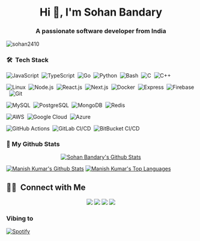 <h1 align="center">Hi 👋, I'm Sohan Bandary</h1>
<h3 align="center">A passionate software developer from India </h3>

<p align="left"> <img src="https://komarev.com/ghpvc/?username=sohan2410&label=Profile%20views&color=0e75b6&style=flat" alt="sohan2410" /> </p>


<!-- - 👨‍💻 All of my projects are available at [portfolio](https:sohanbandary.com/)

- 💬 Ask me about **python, node, express**

- 📫 How to reach me **bandarysohan24@gmail.com**

-->

### 🛠 &nbsp;Tech Stack

![JavaScript](https://img.shields.io/badge/-JavaScript-05122A?style=flat&logo=javascript)&nbsp;
![TypeScript](https://img.shields.io/badge/-TypeScript-05122A?style=flat&logo=typescript)&nbsp;
![Go](https://img.shields.io/badge/-Go-05122A?style=flat&logo=go)&nbsp;
![Python](https://img.shields.io/badge/-Python-05122A?style=flat&logo=python)&nbsp;
![Bash](https://img.shields.io/badge/-Bash-05122A?style=flat&logo=gnu-bash)&nbsp;
![C](https://img.shields.io/badge/-C-05122A?style=flat&logo=c)&nbsp;
![C++](https://img.shields.io/badge/-C++-05122A?style=flat&logo=c%2B%2B&logoColor=00599C)&nbsp;

![Linux](https://img.shields.io/badge/-Linux-05122A?style=flat&logo=linux)&nbsp;
![Node.js](https://img.shields.io/badge/-Node.js-05122A?style=flat&logo=node.js)&nbsp;
![React.js](https://img.shields.io/badge/-React-05122A?style=flat&logo=react)&nbsp;
![Next.js](https://img.shields.io/badge/-Next.js-05122A?style=flat&logo=next.js)&nbsp;
![Docker](https://img.shields.io/badge/-Docker-05122A?style=flat&logo=docker)&nbsp;
![Express](https://img.shields.io/badge/-Express.js-05122A?style=flat&logo=express)&nbsp;
![Firebase](https://img.shields.io/badge/-Firebase-05122A?style=flat&logo=firebase)&nbsp;
![Git](https://img.shields.io/badge/-Git-05122A?style=flat&logo=git)&nbsp;

![MySQL](https://img.shields.io/badge/-MySQL-05122A?style=flat&logo=mysql)&nbsp;
![PostgreSQL](https://img.shields.io/badge/-PostgreSQL-05122A?style=flat&logo=postgresql)&nbsp;
![MongoDB](https://img.shields.io/badge/-MongoDB-05122A?style=flat&logo=mongodb)&nbsp;
![Redis](https://img.shields.io/badge/-Redis-05122A?style=flat&logo=redis)&nbsp;

![AWS](https://img.shields.io/badge/-AWS-05122A?style=flat&logo=amazon)&nbsp;
![Google Cloud](https://img.shields.io/badge/-Google%20Cloud-05122A?style=flat&logo=google-cloud)&nbsp;
![Azure](https://img.shields.io/badge/Azure-05122A?style=flat&logo=microsoft-azure)&nbsp;

![GitHub Actions](https://img.shields.io/badge/-GitHub%20Actions-05122A?style=flat&logo=github-actions)&nbsp;
![GitLab CI/CD](https://img.shields.io/badge/-GitLab%20CI%2FCD-05122A?style=flat&logo=gitlab)&nbsp;
![BitBucket CI/CD](https://img.shields.io/badge/-BitBucket%20CI%2FCD-05122A?style=flat&logo=bitbucket)&nbsp;


<!--START_SECTION:waka-->
<!--END_SECTION:waka-->

### 👀 My Github Stats

<p align="center"> <a href="https://git.io/streak-stats"><img alt="Sohan Bandary's Github Stats" src="http://github-readme-streak-stats.herokuapp.com?user=sohan2410&theme=onedark&hide_border=true" /></a> </p>
<a href="https://github.com/sohan2410/github-readme-stats"><img alt="Manish Kumar's Github Stats" src="https://github-readme-stats.vercel.app/api?username=sohan2410&show_icons=true&count_private=true&theme=github_dark&hide_border=true&bg_color=0D1117" /></a> 
<a href="https://github.com/sohan2410/github-readme-stats"><img alt="Manish Kumar's Top Languages" src="https://github-readme-stats.vercel.app/api/top-langs/?username=sohan2410&langs_count=8&count_private=true&layout=compact&theme=react&hide_border=true&bg_color=0D1117" /></a> 

## 🤝🏻 &nbsp;Connect with Me

<p align="center">
<a href="https://sohanbandary.com"><img src="https://img.shields.io/badge/-sohanbandary.com-3423A6?style=flat&logo=Google-Chrome&logoColor=white"/></a>
<a href="https://linkedin.com/in/sohan-bandary"><img src="https://img.shields.io/badge/-Sohan%20Bandary-0077B5?style=flat&logo=Linkedin&logoColor=white"/></a>
<a href="mailto:bandarysohan24@gmail.com"><img src="https://img.shields.io/badge/-bandarysohan24@gmail.com-D14836?style=flat&logo=Gmail&logoColor=white"/></a>
<a href="https://www.instagram.com/sohan_bandary"><img src="https://img.shields.io/badge/-@sohan_bandary-E4405F?style=flat&logo=Instagram&logoColor=white"/></a>
<!-- <a href="https://facebook.com/theninzza"><img src="https://img.shields.io/badge/-@theninzza-1877F2?style=flat&logo=Facebook&logoColor=white"/></a> -->
</p>

<!-- [![Top Langs](https://github-readme-stats.vercel.app/api/top-langs/?username=sohan2410&layout=compact)](https://github.com/manishprivet) -->


<!--  [Manish's github activity graph](https://activity-graph.herokuapp.com/graph?username=manishprivet&theme=nord&bg_color=0D1117&hide_border=true) -->


<!-- <p>&nbsp;<img align="center" src="https://github-readme-stats.vercel.app/api?username=sohan2410&show_icons=true&locale=en" alt="sohan2410" /></p> -->

### Vibing to
[![Spotify](https://spotify-live.vercel.app/api/spotify)](https://open.spotify.com/user/i6oau7ctfi1ktzdwquhn7p2nf)

